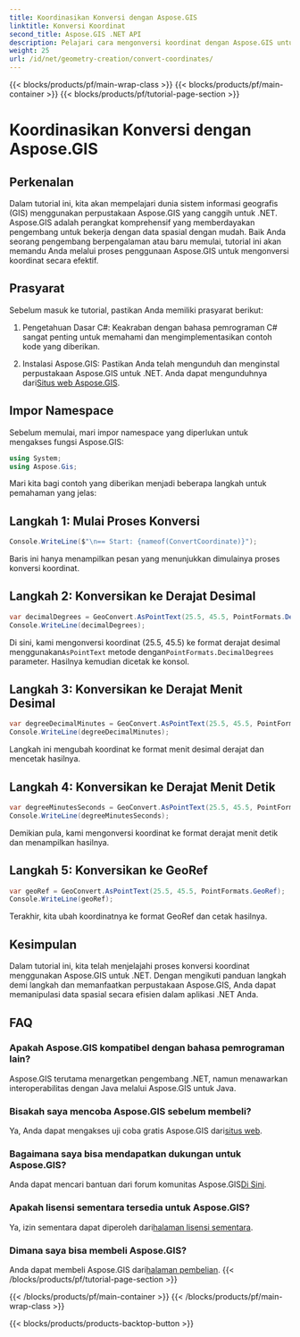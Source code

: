 ```yaml
---
title: Koordinasikan Konversi dengan Aspose.GIS
linktitle: Konversi Koordinat
second_title: Aspose.GIS .NET API
description: Pelajari cara mengonversi koordinat dengan Aspose.GIS untuk .NET. Panduan langkah demi langkah, prasyarat, dan FAQ disediakan.
weight: 25
url: /id/net/geometry-creation/convert-coordinates/
---
```


{{< blocks/products/pf/main-wrap-class >}}
{{< blocks/products/pf/main-container >}}
{{< blocks/products/pf/tutorial-page-section >}}

# Koordinasikan Konversi dengan Aspose.GIS

## Perkenalan
Dalam tutorial ini, kita akan mempelajari dunia sistem informasi geografis (GIS) menggunakan perpustakaan Aspose.GIS yang canggih untuk .NET. Aspose.GIS adalah perangkat komprehensif yang memberdayakan pengembang untuk bekerja dengan data spasial dengan mudah. Baik Anda seorang pengembang berpengalaman atau baru memulai, tutorial ini akan memandu Anda melalui proses penggunaan Aspose.GIS untuk mengonversi koordinat secara efektif.
## Prasyarat
Sebelum masuk ke tutorial, pastikan Anda memiliki prasyarat berikut:
1. Pengetahuan Dasar C#: Keakraban dengan bahasa pemrograman C# sangat penting untuk memahami dan mengimplementasikan contoh kode yang diberikan.
  
2.  Instalasi Aspose.GIS: Pastikan Anda telah mengunduh dan menginstal perpustakaan Aspose.GIS untuk .NET. Anda dapat mengunduhnya dari[Situs web Aspose.GIS](https://releases.aspose.com/gis/net/).

## Impor Namespace
Sebelum memulai, mari impor namespace yang diperlukan untuk mengakses fungsi Aspose.GIS:
```csharp
using System;
using Aspose.Gis;
```

Mari kita bagi contoh yang diberikan menjadi beberapa langkah untuk pemahaman yang jelas:
## Langkah 1: Mulai Proses Konversi
```csharp
Console.WriteLine($"\n== Start: {nameof(ConvertCoordinate)}");
```
Baris ini hanya menampilkan pesan yang menunjukkan dimulainya proses konversi koordinat.
## Langkah 2: Konversikan ke Derajat Desimal
```csharp
var decimalDegrees = GeoConvert.AsPointText(25.5, 45.5, PointFormats.DecimalDegrees);
Console.WriteLine(decimalDegrees);
```
 Di sini, kami mengonversi koordinat (25.5, 45.5) ke format derajat desimal menggunakan`AsPointText` metode dengan`PointFormats.DecimalDegrees` parameter. Hasilnya kemudian dicetak ke konsol.
## Langkah 3: Konversikan ke Derajat Menit Desimal
```csharp
var degreeDecimalMinutes = GeoConvert.AsPointText(25.5, 45.5, PointFormats.DegreeDecimalMinutes);
Console.WriteLine(degreeDecimalMinutes);
```
Langkah ini mengubah koordinat ke format menit desimal derajat dan mencetak hasilnya.
## Langkah 4: Konversikan ke Derajat Menit Detik
```csharp
var degreeMinutesSeconds = GeoConvert.AsPointText(25.5, 45.5, PointFormats.DegreeMinutesSeconds);
Console.WriteLine(degreeMinutesSeconds);
```
Demikian pula, kami mengonversi koordinat ke format derajat menit detik dan menampilkan hasilnya.
## Langkah 5: Konversikan ke GeoRef
```csharp
var geoRef = GeoConvert.AsPointText(25.5, 45.5, PointFormats.GeoRef);
Console.WriteLine(geoRef);
```
Terakhir, kita ubah koordinatnya ke format GeoRef dan cetak hasilnya.

## Kesimpulan
Dalam tutorial ini, kita telah menjelajahi proses konversi koordinat menggunakan Aspose.GIS untuk .NET. Dengan mengikuti panduan langkah demi langkah dan memanfaatkan perpustakaan Aspose.GIS, Anda dapat memanipulasi data spasial secara efisien dalam aplikasi .NET Anda.
## FAQ
### Apakah Aspose.GIS kompatibel dengan bahasa pemrograman lain?
Aspose.GIS terutama menargetkan pengembang .NET, namun menawarkan interoperabilitas dengan Java melalui Aspose.GIS untuk Java.
### Bisakah saya mencoba Aspose.GIS sebelum membeli?
 Ya, Anda dapat mengakses uji coba gratis Aspose.GIS dari[situs web](https://releases.aspose.com/).
### Bagaimana saya bisa mendapatkan dukungan untuk Aspose.GIS?
 Anda dapat mencari bantuan dari forum komunitas Aspose.GIS[Di Sini](https://forum.aspose.com/c/gis/33).
### Apakah lisensi sementara tersedia untuk Aspose.GIS?
 Ya, izin sementara dapat diperoleh dari[halaman lisensi sementara](https://purchase.aspose.com/temporary-license/).
### Dimana saya bisa membeli Aspose.GIS?
 Anda dapat membeli Aspose.GIS dari[halaman pembelian](https://purchase.aspose.com/buy).
{{< /blocks/products/pf/tutorial-page-section >}}

{{< /blocks/products/pf/main-container >}}
{{< /blocks/products/pf/main-wrap-class >}}

{{< blocks/products/products-backtop-button >}}
